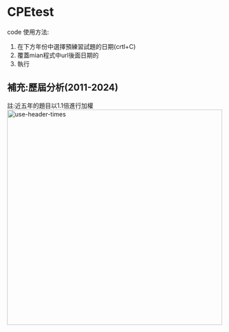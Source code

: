 # CPEtest
code 使用方法:
1. 在下方年份中選擇預練習試題的日期(crtl+C)
2. 覆蓋mian程式中url後面日期的
3. 執行
## 補充:歷屆分析(2011-2024)
註:近五年的題目以1.1倍進行加權
<img src="https://github.com/user-attachments/assets/8ed48c9f-f6b1-4cb4-bb87-ba2a5135b64b" alt="use-header-times" width="500"/>

